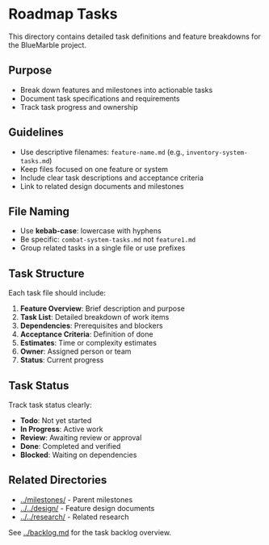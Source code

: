 # Roadmap Tasks

This directory contains detailed task definitions and feature breakdowns for the BlueMarble project.

## Purpose

- Break down features and milestones into actionable tasks
- Document task specifications and requirements
- Track task progress and ownership

## Guidelines

- Use descriptive filenames: `feature-name.md` (e.g., `inventory-system-tasks.md`)
- Keep files focused on one feature or system
- Include clear task descriptions and acceptance criteria
- Link to related design documents and milestones

## File Naming

- Use **kebab-case**: lowercase with hyphens
- Be specific: `combat-system-tasks.md` not `feature1.md`
- Group related tasks in a single file or use prefixes

## Task Structure

Each task file should include:

1. **Feature Overview**: Brief description and purpose
2. **Task List**: Detailed breakdown of work items
3. **Dependencies**: Prerequisites and blockers
4. **Acceptance Criteria**: Definition of done
5. **Estimates**: Time or complexity estimates
6. **Owner**: Assigned person or team
7. **Status**: Current progress

## Task Status

Track task status clearly:
- **Todo**: Not yet started
- **In Progress**: Active work
- **Review**: Awaiting review or approval
- **Done**: Completed and verified
- **Blocked**: Waiting on dependencies

## Related Directories

- [../milestones/](../milestones/) - Parent milestones
- [../../design/](../../design/) - Feature design documents
- [../../research/](../../research/) - Related research

See [../backlog.md](../backlog.md) for the task backlog overview.

